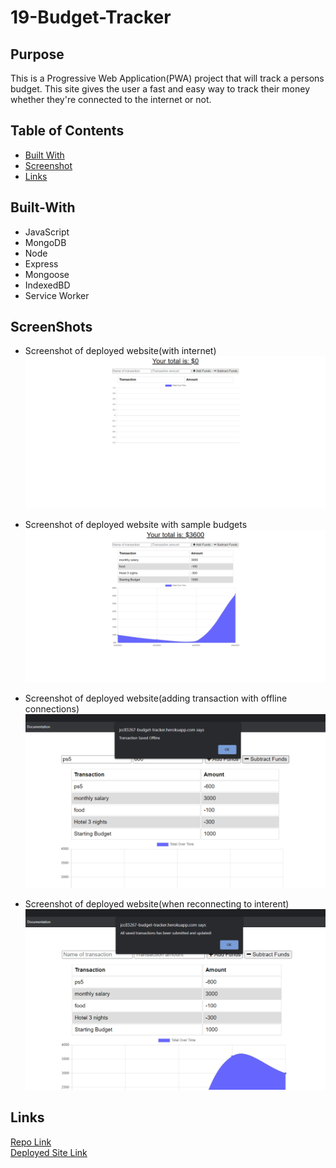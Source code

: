 # 19-Budget-Tracker

## Purpose
This is a Progressive Web Application(PWA) project that will track a persons budget. This site gives the user a fast and easy way to track their money whether they're connected to the internet or not.

## Table of Contents
  * [Built With](#built-with)
  * [Screenshot](#screenshot)
  * [Links](#links)

## Built-With
- JavaScript
- MongoDB 
- Node
- Express 
- Mongoose
- IndexedBD
- Service Worker

## ScreenShots
* Screenshot of deployed website(with internet)   
![screenshot of budget tracker1](./readme_screenshots/screenshot1.png)  

* Screenshot of deployed website with sample budgets  
![screenshot of budget tracker2](./readme_screenshots/screenshot2.png)  

* Screenshot of deployed website(adding transaction with offline connections)
![screenshot of budget tracker3](./readme_screenshots/screenshot3.PNG)  

* Screenshot of deployed website(when reconnecting to interent)   
![screenshot of budget tracker4](./readme_screenshots/screenshot4.PNG)  

## Links
[Repo Link](https://github.com/jcc83267/19-Budget-Tracker)  
[Deployed Site Link](https://jcc83267-budget-tracker.herokuapp.com/) 
